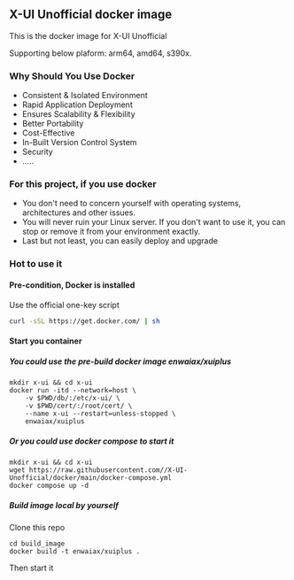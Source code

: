 ## X-UI Unofficial docker image

This is the docker image for X-UI Unofficial

Supporting below plaform: arm64, amd64, s390x.

### Why Should You Use Docker

- Consistent & Isolated Environment
- Rapid Application Deployment
- Ensures Scalability & Flexibility
- Better Portability
- Cost-Effective
- In-Built Version Control System
- Security
- .....

### For this project, if you use docker

- You don't need to concern yourself with operating systems, architectures and other issues.
- You will never ruin your Linux server. If you don't want to use it, you can stop or remove it from your environment exactly.
- Last but not least, you can easily deploy and upgrade

### Hot to use it

#### Pre-condition, Docker is installed

Use the official one-key script

```bash
curl -sSL https://get.docker.com/ | sh
```

#### Start you container

##### You could use the pre-build docker image enwaiax/xuiplus

```
mkdir x-ui && cd x-ui
docker run -itd --network=host \
    -v $PWD/db/:/etc/x-ui/ \
    -v $PWD/cert/:/root/cert/ \
    --name x-ui --restart=unless-stopped \
    enwaiax/xuiplus
```

##### Or you could use docker compose to start it

```
mkdir x-ui && cd x-ui
wget https://raw.githubusercontent.com//X-UI-Unofficial/docker/main/docker-compose.yml
docker compose up -d
```

##### Build image local by yourself

Clone this repo

```
cd build_image
docker build -t enwaiax/xuiplus .

```

Then start it
